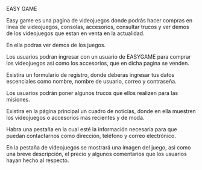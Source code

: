 EASY GAME

Easy game es una pagina de videojuegos donde podrás hacer compras en linea de videojuegos, consolas, accesorios, consultar trucos y ver demos de los videojuegos que estan en venta en la actualidad.

En ella podras ver demos de los juegos.

Los usuarios podran ingresar con un usuario de EASYGAME para comprar los videojuegos asi como los accesorios, que en dicha pagina se venden.

Existira un formulario de registro, donde deberas ingresar tus datos escenciales como nombre, nombre de usuario, correo y contraseña.

Los usuarios podrán poner algunos trucos que ellos realizen para las misiones.

Existira en la página principal un cuadro de noticias, donde en ella muestren los videojuegos o accesorios mas recientes y de moda.

Habra una pestaña en la cual esté la información necesaria para que puedan contactarnos como dirección, teléfono y correo electrónico.

En la pestaña de videojuegos se mostrará una imagen del juego, asi como una breve descripción, el precio y algunos comentarios que los usuarios hayan hecho al respecto.
